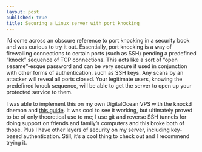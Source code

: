 ```yaml
---
layout: post
published: true
title: Securing a Linux server with port knocking
---
```

I’d come across an obscure reference to port knocking in a security book and was curious to try it out. Essentially, port knocking is a way of firewalling connections to certain ports (such as SSH) pending a predefined “knock” sequence of TCP connections. This acts like a sort of “open sesame”-esque password and can be very secure if used in conjunction with other forms of authentication, such as SSH keys. Any scans by an attacker will reveal all ports closed. Your legitimate users, knowing the predefined knock sequence, will be able to get the server to open up your protected service to them.

I was able to implement this on my own DigitalOcean VPS with the knockd daemon and [this guide](https://www.digitalocean.com/community/tutorials/how-to-use-port-knocking-to-hide-your-ssh-daemon-from-attackers-on-ubuntu). It was cool to see it working, but ultimately proved to be of only theoretical use to me; I use git and reverse SSH tunnels for doing support on friends and family’s computers and this broke both of those. Plus I have other layers of security on my server, including key-based authentication. Still, it’s a cool thing to check out and I recommend trying it.

